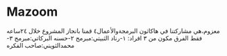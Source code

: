 # Mazoom

معزوم،هي مشاركتنا في هاكاثون البرمجةوالأعمال٤
قمنا بانجاز المشروع خلال ٢٤ساعه فقط
الفرق مكون من ٣ افراد:
١-رناد الثبيتي:مبرمج
٢-حسنه البركاتي:مبرمج
٣-محمدالثويني:صاحب الفكره
